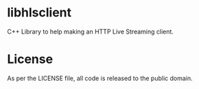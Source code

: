libhlsclient
============

C++ Library to help making an HTTP Live Streaming client.

License
=======
As per the LICENSE file, all code is released to the public domain.
